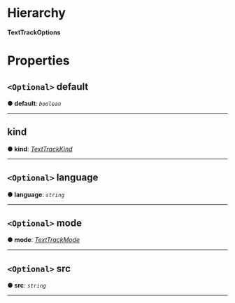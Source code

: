 

# Hierarchy

**TextTrackOptions**

# Properties

<a id="default"></a>

## `<Optional>` default

**● default**: *`boolean`*

___
<a id="kind"></a>

##  kind

**● kind**: *[TextTrackKind](../modules/annotoplayer.md#texttrackkind)*

___
<a id="language"></a>

## `<Optional>` language

**● language**: *`string`*

___
<a id="mode"></a>

## `<Optional>` mode

**● mode**: *[TextTrackMode](../modules/annotoplayer.md#texttrackmode)*

___
<a id="src"></a>

## `<Optional>` src

**● src**: *`string`*

___

